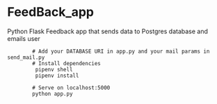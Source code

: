 # FeedBack_app


Python Flask Feedback app that sends data to Postgres database and emails user


            # Add your DATABASE URI in app.py and your mail params in send_mail.py
            # Install dependencies
             pipenv shell
             pipenv install

            # Serve on localhost:5000
            python app.py
